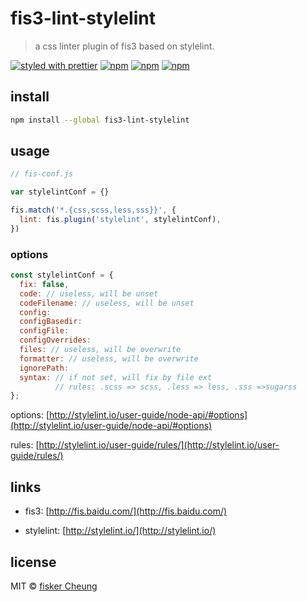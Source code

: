 # fis3-lint-stylelint

> a css linter plugin of fis3 based on stylelint.

[![styled with prettier](https://img.shields.io/badge/styled_with-prettier-ff69b4.svg?style=flat-square)](https://github.com/prettier/prettier)
[![npm](https://img.shields.io/npm/v/fis3-lint-stylelint.svg?style=flat-square)](https://www.npmjs.com/package/fis3-lint-stylelint)
[![npm](https://img.shields.io/npm/dt/fis3-lint-stylelint.svg?style=flat-square)](https://www.npmjs.com/package/fis3-lint-stylelint)
[![npm](https://img.shields.io/npm/dm/fis3-lint-stylelint.svg?style=flat-square)](https://www.npmjs.com/package/fis3-lint-stylelint)

## install

```sh
npm install --global fis3-lint-stylelint
```

## usage

```js
// fis-conf.js

var stylelintConf = {}

fis.match('*.{css,scss,less,sss}}', {
  lint: fis.plugin('stylelint', stylelintConf),
})
```

### options

<!-- prettier-ignore-start -->

```js
const stylelintConf = {
  fix: false,
  code: // useless, will be unset
  codeFilename: // useless, will be unset
  config:
  configBasedir:
  configFile:
  configOverrides:
  files: // useless, will be overwrite
  formatter: // useless, will be overwrite
  ignorePath:
  syntax: // if not set, will fix by file ext
          // rules: .scss => scss, .less => less, .sss =>sugarss
};
```

<!-- prettier-ignore-start -->

options: [http://stylelint.io/user-guide/node-api/#options](http://stylelint.io/user-guide/node-api/#options)

rules: [http://stylelint.io/user-guide/rules/](http://stylelint.io/user-guide/rules/)

## links

- fis3: [http://fis.baidu.com/](http://fis.baidu.com/)

- stylelint: [http://stylelint.io/](http://stylelint.io/)

## license

MIT © [fisker Cheung](https://www.fiskercheung.com/)
